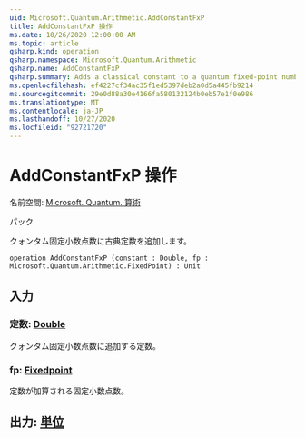 ```yaml
---
uid: Microsoft.Quantum.Arithmetic.AddConstantFxP
title: AddConstantFxP 操作
ms.date: 10/26/2020 12:00:00 AM
ms.topic: article
qsharp.kind: operation
qsharp.namespace: Microsoft.Quantum.Arithmetic
qsharp.name: AddConstantFxP
qsharp.summary: Adds a classical constant to a quantum fixed-point number.
ms.openlocfilehash: ef4227cf34ac35f1ed5397deb2a0d5a445fb9214
ms.sourcegitcommit: 29e0d88a30e4166fa580132124b0eb57e1f0e986
ms.translationtype: MT
ms.contentlocale: ja-JP
ms.lasthandoff: 10/27/2020
ms.locfileid: "92721720"
---
```

# <a name="addconstantfxp-operation"></a>AddConstantFxP 操作

名前空間: [Microsoft. Quantum. 算術](xref:Microsoft.Quantum.Arithmetic)

パック [](https://nuget.org/packages/)


クォンタム固定小数点数に古典定数を追加します。

```qsharp
operation AddConstantFxP (constant : Double, fp : Microsoft.Quantum.Arithmetic.FixedPoint) : Unit
```


## <a name="input"></a>入力

### <a name="constant--double"></a>定数: [Double](xref:microsoft.quantum.lang-ref.double)

クォンタム固定小数点数に追加する定数。


### <a name="fp--fixedpoint"></a>fp: [Fixedpoint](xref:Microsoft.Quantum.Arithmetic.FixedPoint)

定数が加算される固定小数点数。



## <a name="output--unit"></a>出力: [単位](xref:microsoft.quantum.lang-ref.unit)

